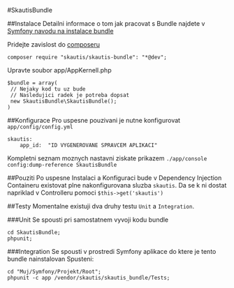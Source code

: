 #SkautisBundle

##Instalace
Detailni informace o tom jak pracovat s Bundle najdete v [Symfony navodu na instalace bundle](http://symfony.com/doc/current/cookbook/bundles/installation.html)

Pridejte zavislost do [composeru](https://getcomposer.org/doc/00-intro.md)
```
composer require "skautis/skautis-bundle": "*@dev";
```
Upravte soubor app/AppKernell.php
```
$bundle = array(
 // Nejaky kod tu uz bude
 // Nasledujici radek je potreba dopsat
 new SkautisBundle\SkautisBundle();
)
```

##Konfigurace
Pro uspesne pouzivani je nutne konfigurovat ``app/config/config.yml``
```
skautis:
    app_id:  "ID VYGENEROVANE SPRAVCEM APLIKACI"
```
Kompletni seznam moznych nastavni ziskate prikazem
```./app/console config:dump-reference SkautisBundle ```

##Pouziti
Po uspesne Instalaci a Konfiguraci bude v Dependency Injection Containeru existovat plne nakonfigurovana sluzba ``skautis``.
Da se k ni dostat napriklad v Controlleru pomoci ``$this->get('skautis')``

##Testy
Momentalne existuji dva druhy testu ``Unit`` a ``Integration``.

###Unit
Se spousti pri samostatnem vyvoji kodu bundle
```
cd SkautisBundle;
phpunit;
```

###Integration
Se spousti v prostredi Symfony aplikace do ktere je tento bundle nainstalovan
Spusteni:
```
cd "Muj/Symfony/Projekt/Root";
phpunit -c app /vendor/skautis/skautis_bundle/Tests;
```
